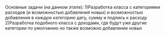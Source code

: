 Основные задачи (на данном этапе):
1)Разработка класса с категориями расходов (и возможностью добавления новых) и возможностью добавления в каждую категорию дату, сумму и подпись к расходу
2)Разработка подобного класса с доходами, где будут уже другие категории по умолчанию но также возможно добавление новых

